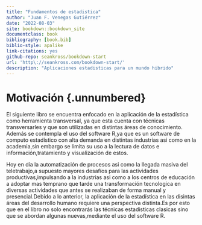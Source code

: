 ```yaml
---
title: "Fundamentos de estadistica"
author: "Juan F. Venegas Gutiérrez"
date: "2022-08-03"
site: bookdown::bookdown_site
documentclass: book
bibliography: [book.bib]
biblio-style: apalike
link-citations: yes
github-repo: seankross/bookdown-start
url: 'http\://seankross.com/bookdown-start/'
description: "Aplicaciones estadisticas para un mundo hibrido"
---
```


# Motivación {.unnumbered}

El siguiente libro se encuentra enfocado en la aplicación de la estadística como herramienta transversal, 
ya que esta cuenta con técnicas transversarles y que son utilizadas en distintas áreas de conocimiento.
Además se contempla el uso del software R,ya que es un software de computo estadístico 
con alta demanda en distintas industrias asi como en la academia,sin embargo se limita su uso
a la lectura de datos e información,tratamiento y visualización de estos.

Hoy en día la automatización de procesos asi como la llegada masiva del teletrabajo,a supuesto 
mayores desafíos para las actividades productivas,impulsando a la industrias asi como a los centros de educación a adoptar mas temprano que tarde una transformación tecnologica en diversas actividades que
antes se realizaban de forma manual y presencial.Debido a lo anterior, la aplicación de la estadística en 
las disintas áreas del desarrollo humano requiere una perspectiva distinta.Es por esto que en el libro no solo encontrarás
las técnicas estadisticas clasicas sino que se abordan algunas nuevas,mediante el uso del software R.
